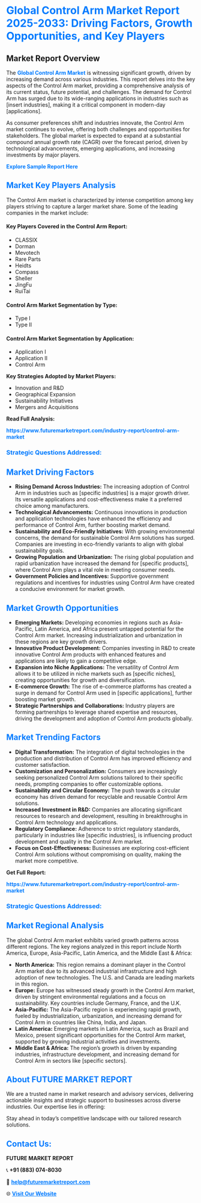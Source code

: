 <h1 style="color: #007BFF;">Global Control Arm Market Report 2025-2033: Driving Factors, Growth Opportunities, and Key Players</h1>

<section id="overview">
<h2>Market Report Overview</h2>
<p>The <a href="https://www.futuremarketreport.com/industry-report/control-arm-market" style="color: #007BFF; text-decoration: none;"><strong>Global Control Arm Market</strong></a> is witnessing significant growth, driven by increasing demand across various industries. This report delves into the key aspects of the Control Arm market, providing a comprehensive analysis of its current status, future potential, and challenges. The demand for Control Arm has surged due to its wide-ranging applications in industries such as [insert industries], making it a critical component in modern-day [applications].</p>
<p>As consumer preferences shift and industries innovate, the Control Arm market continues to evolve, offering both challenges and opportunities for stakeholders. The global market is expected to expand at a substantial compound annual growth rate (CAGR) over the forecast period, driven by technological advancements, emerging applications, and increasing investments by major players.</p>
</section>

<section id="overview">
<p><a href="https://www.futuremarketreport.com/request-sample/reportId=119788" style="color: #007BFF; text-decoration: none;"><strong>Explore Sample Report Here</strong></a></p>
</section>

<section id="key-players">
<h2 style="color: #007BFF;">Market Key Players Analysis</h2>
<p>The Control Arm market is characterized by intense competition among key players striving to capture a larger market share. Some of the leading companies in the market include:</p>
<h4>Key Players Covered in the Control Arm Report:</h4>
<ul><li>CLASSIX</li><li>Dorman</li><li>Mevotech</li><li>Rare Parts</li><li>Heidts</li><li>Compass</li><li>Sheller</li><li>JingFu</li><li>RuiTai</li></ul>
<h4>Control Arm Market Segmentation by Type:</h4>
<ul><li>Type I</li><li>Type II</li></ul>

<h4>Control Arm Market Segmentation by Application:</h4>
<ul><li>Application I</li><li>Application II</li><li>Control Arm</li></ul>
<p><strong>Key Strategies Adopted by Market Players:</strong></p>
<ul>
<li>Innovation and R&D</li>
<li>Geographical Expansion</li>
<li>Sustainability Initiatives</li>
<li>Mergers and Acquisitions</li>
</ul>
</section>

<section>
<p><strong>Read Full Analysis: </strong></p><a href="https://www.futuremarketreport.com/industry-report/control-arm-market" style="color: #007BFF; text-decoration: none;"><strong>https://www.futuremarketreport.com/industry-report/control-arm-market</strong></a>
<h3 style="color: #007BFF;">Strategic Questions Addressed:</h3>
</section>

<section id="driving-factors">
<h2 style="color: #007BFF;">Market Driving Factors</h2>
<ul>
<li><strong>Rising Demand Across Industries:</strong> The increasing adoption of Control Arm in industries such as [specific industries] is a major growth driver. Its versatile applications and cost-effectiveness make it a preferred choice among manufacturers.</li>
<li><strong>Technological Advancements:</strong> Continuous innovations in production and application technologies have enhanced the efficiency and performance of Control Arm, further boosting market demand.</li>
<li><strong>Sustainability and Eco-Friendly Initiatives:</strong> With growing environmental concerns, the demand for sustainable Control Arm solutions has surged. Companies are investing in eco-friendly variants to align with global sustainability goals.</li>
<li><strong>Growing Population and Urbanization:</strong> The rising global population and rapid urbanization have increased the demand for [specific products], where Control Arm plays a vital role in meeting consumer needs.</li>
<li><strong>Government Policies and Incentives:</strong> Supportive government regulations and incentives for industries using Control Arm have created a conducive environment for market growth.</li>
</ul>
</section>

<section id="growth-opportunities">
<h2 style="color: #007BFF;">Market Growth Opportunities</h2>
<ul>
<li><strong>Emerging Markets:</strong> Developing economies in regions such as Asia-Pacific, Latin America, and Africa present untapped potential for the Control Arm market. Increasing industrialization and urbanization in these regions are key growth drivers.</li>
<li><strong>Innovative Product Development:</strong> Companies investing in R&D to create innovative Control Arm products with enhanced features and applications are likely to gain a competitive edge.</li>
<li><strong>Expansion into Niche Applications:</strong> The versatility of Control Arm allows it to be utilized in niche markets such as [specific niches], creating opportunities for growth and diversification.</li>
<li><strong>E-commerce Growth:</strong> The rise of e-commerce platforms has created a surge in demand for Control Arm used in [specific applications], further boosting market growth.</li>
<li><strong>Strategic Partnerships and Collaborations:</strong> Industry players are forming partnerships to leverage shared expertise and resources, driving the development and adoption of Control Arm products globally.</li>
</ul>
</section>

<section id="trending-factors">
<h2 style="color: #007BFF;">Market Trending Factors</h2>
<ul>
<li><strong>Digital Transformation:</strong> The integration of digital technologies in the production and distribution of Control Arm has improved efficiency and customer satisfaction.</li>
<li><strong>Customization and Personalization:</strong> Consumers are increasingly seeking personalized Control Arm solutions tailored to their specific needs, prompting companies to offer customizable options.</li>
<li><strong>Sustainability and Circular Economy:</strong> The push towards a circular economy has driven demand for recyclable and reusable Control Arm solutions.</li>
<li><strong>Increased Investment in R&D:</strong> Companies are allocating significant resources to research and development, resulting in breakthroughs in Control Arm technology and applications.</li>
<li><strong>Regulatory Compliance:</strong> Adherence to strict regulatory standards, particularly in industries like [specific industries], is influencing product development and quality in the Control Arm market.</li>
<li><strong>Focus on Cost-Effectiveness:</strong> Businesses are exploring cost-efficient Control Arm solutions without compromising on quality, making the market more competitive.</li>
</ul>
</section>

<section>
<p><strong>Get Full Report: </strong></p><a href="https://www.futuremarketreport.com/industry-report/control-arm-market" style="color: #007BFF; text-decoration: none;"><strong>https://www.futuremarketreport.com/industry-report/control-arm-market</strong></a>
<h3 style="color: #007BFF;">Strategic Questions Addressed:</h3>
</section>


<section id="regional-analysis">
<h2 style="color: #007BFF;">Market Regional Analysis</h2>
<p>The global Control Arm market exhibits varied growth patterns across different regions. The key regions analyzed in this report include North America, Europe, Asia-Pacific, Latin America, and the Middle East & Africa:</p>
<ul>
<li><strong>North America:</strong> This region remains a dominant player in the Control Arm market due to its advanced industrial infrastructure and high adoption of new technologies. The U.S. and Canada are leading markets in this region.</li>
<li><strong>Europe:</strong> Europe has witnessed steady growth in the Control Arm market, driven by stringent environmental regulations and a focus on sustainability. Key countries include Germany, France, and the U.K.</li>
<li><strong>Asia-Pacific:</strong> The Asia-Pacific region is experiencing rapid growth, fueled by industrialization, urbanization, and increasing demand for Control Arm in countries like China, India, and Japan.</li>
<li><strong>Latin America:</strong> Emerging markets in Latin America, such as Brazil and Mexico, present significant opportunities for the Control Arm market, supported by growing industrial activities and investments.</li>
<li><strong>Middle East & Africa:</strong> The region’s growth is driven by expanding industries, infrastructure development, and increasing demand for Control Arm in sectors like [specific sectors].</li>
</ul>
</section>

<footer>
<h2 style="color: #007BFF;">About FUTURE MARKET REPORT</h2>
<p>We are a trusted name in market research and advisory services, delivering actionable insights and strategic support to businesses across diverse industries. Our expertise lies in offering:</p>

<p>Stay ahead in today’s competitive landscape with our tailored research solutions.</p>

<h2 style="color: #007BFF;">Contact Us:</h2>
<p><strong>FUTURE MARKET REPORT</strong></p>
<p>📞 <strong>+91 (883) 074-8030</strong></p>
<p>📧 <strong><a href="mailto:help@futuremarketreport.com" style="color: #007BFF;">help@futuremarketreport.com</a></strong></p>
<p>🌐 <strong><a href="https://www.futuremarketreport.com/" style="color: #007BFF;">Visit Our Website</a></strong></p>
</footer>